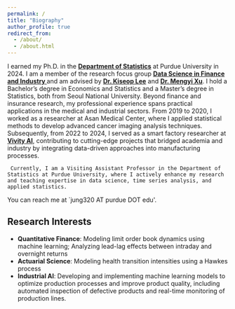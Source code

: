 ```yaml
---
permalink: /
title: "Biography"
author_profile: true
redirect_from: 
  - /about/
  - /about.html
--- 
```


I earned my Ph.D. in the <a href="https://www.stat.purdue.edu/" target="_blank"><b>Department of Statistics</b></a> at Purdue University in 2024. I am a member of the research focus group <a href="https://sites.google.com/view/purdue-dsfi/home" target="_blank"> <b>Data Science in Finance and Industry </b></a> and am advised by <a href="https://www.stat.purdue.edu/~kiseop/" target="_blank"><b>Dr. Kiseop Lee</b></a> and <a href="https://sites.google.com/view/mxu/home?_ga=2.50296166.1710331856.1676529185-1031281822.1663908437" target="_blank"><b> Dr. Mengyi Xu</b></a>. 
     I hold a Bachelor’s degree in Economics and Statistics and a Master’s degree in Statistics, both from Seoul National University. Beyond finance and insurance research, my professional experience spans practical applications in the medical and industrial sectors. From 2019 to 2020, I worked as a researcher at Asan Medical Center, where I applied statistical methods to develop advanced cancer imaging analysis techniques. Subsequently, from 2022 to 2024, I served as a smart factory researcher at <a href="https://vivity.ai/" target="_blank"><b>Vivity AI</b></a>, contributing to cutting-edge projects that bridged academia and industry by integrating data-driven approaches into manufacturing processes.

     Currently, I am a Visiting Assistant Professor in the Department of Statistics at Purdue University, where I actively enhance my research and teaching expertise in data science, time series analysis, and applied statistics.
      
You can reach me at `jung320 AT purdue DOT edu'.
      
Research Interests
------
* <b>Quantitative Finance</b>: Modeling limit order book dynamics using machine learning; Analyzing lead-lag effects between intraday and overnight returns  
* <b>Actuarial Science</b>: Modeling health transition intensities using a Hawkes process  
* <b>Industrial AI</b>: Developing and implementing machine learning models to optimize production processes and improve product quality, including automated inspection of defective products and real-time monitoring of production lines. 
 

